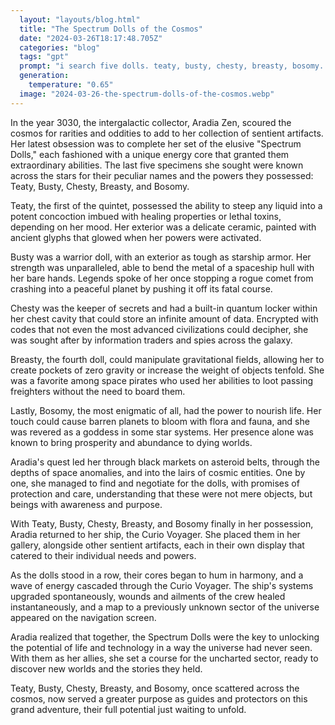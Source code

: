 ```yaml
---
  layout: "layouts/blog.html"
  title: "The Spectrum Dolls of the Cosmos"
  date: "2024-03-26T18:17:48.705Z"
  categories: "blog"
  tags: "gpt"
  prompt: "i search five dolls. teaty, busty, chesty, breasty, bosomy. sci-fi"
  generation: 
    temperature: "0.65"
  image: "2024-03-26-the-spectrum-dolls-of-the-cosmos.webp"
---
```

In the year 3030, the intergalactic collector, Aradia Zen, scoured the cosmos for rarities and oddities to add to her collection of sentient artifacts. Her latest obsession was to complete her set of the elusive "Spectrum Dolls," each fashioned with a unique energy core that granted them extraordinary abilities. The last five specimens she sought were known across the stars for their peculiar names and the powers they possessed: Teaty, Busty, Chesty, Breasty, and Bosomy.

Teaty, the first of the quintet, possessed the ability to steep any liquid into a potent concoction imbued with healing properties or lethal toxins, depending on her mood. Her exterior was a delicate ceramic, painted with ancient glyphs that glowed when her powers were activated.

Busty was a warrior doll, with an exterior as tough as starship armor. Her strength was unparalleled, able to bend the metal of a spaceship hull with her bare hands. Legends spoke of her once stopping a rogue comet from crashing into a peaceful planet by pushing it off its fatal course.

Chesty was the keeper of secrets and had a built-in quantum locker within her chest cavity that could store an infinite amount of data. Encrypted with codes that not even the most advanced civilizations could decipher, she was sought after by information traders and spies across the galaxy.

Breasty, the fourth doll, could manipulate gravitational fields, allowing her to create pockets of zero gravity or increase the weight of objects tenfold. She was a favorite among space pirates who used her abilities to loot passing freighters without the need to board them.

Lastly, Bosomy, the most enigmatic of all, had the power to nourish life. Her touch could cause barren planets to bloom with flora and fauna, and she was revered as a goddess in some star systems. Her presence alone was known to bring prosperity and abundance to dying worlds.

Aradia's quest led her through black markets on asteroid belts, through the depths of space anomalies, and into the lairs of cosmic entities. One by one, she managed to find and negotiate for the dolls, with promises of protection and care, understanding that these were not mere objects, but beings with awareness and purpose.

With Teaty, Busty, Chesty, Breasty, and Bosomy finally in her possession, Aradia returned to her ship, the Curio Voyager. She placed them in her gallery, alongside other sentient artifacts, each in their own display that catered to their individual needs and powers.

As the dolls stood in a row, their cores began to hum in harmony, and a wave of energy cascaded through the Curio Voyager. The ship's systems upgraded spontaneously, wounds and ailments of the crew healed instantaneously, and a map to a previously unknown sector of the universe appeared on the navigation screen.

Aradia realized that together, the Spectrum Dolls were the key to unlocking the potential of life and technology in a way the universe had never seen. With them as her allies, she set a course for the uncharted sector, ready to discover new worlds and the stories they held.

Teaty, Busty, Chesty, Breasty, and Bosomy, once scattered across the cosmos, now served a greater purpose as guides and protectors on this grand adventure, their full potential just waiting to unfold.
